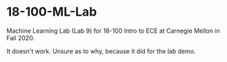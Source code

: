 # 18-100-ML-Lab
Machine Learning Lab (Lab 9) for 18-100 Intro to ECE at Carnegie Mellon in Fall 2020.

It doesn't work. Unsure as to why, because it did for the lab demo.
